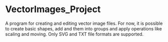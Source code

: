 # VectorImages_Project
A program for creating and editing vector image files.
For now, it is possible to create basic shapes, add and them into groups and apply operations like scaling and moving.
Only SVG and TXT file formats are supported.
